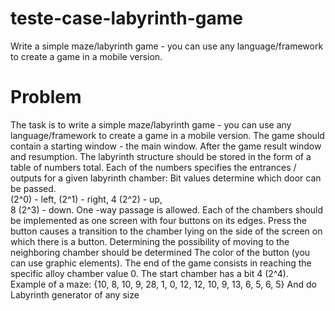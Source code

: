 # teste-case-labyrinth-game
Write a simple maze/labyrinth game - you can use any language/framework to create a game in a mobile version. 

# Problem

The task is to write a simple maze/labyrinth game - you can use any language/framework to create a game in a mobile version. 
The game should contain a starting window - the main window. After the game result window and resumption. 
The labyrinth structure should be stored in the form of a table of numbers total. 
Each of the numbers specifies the entrances / outputs for a given labyrinth chamber: Bit values determine which door can be passed.  
(2^0) - left, 
(2^1) - right,  4 (2^2) - up,  
8 (2^3) - down. 
One -way passage is allowed. 
Each of the chambers should be implemented as one screen with four buttons on its edges. Press the button causes a transition to the chamber lying on the side of the screen on which there is a button. 
Determining the possibility of moving to the neighboring chamber should be determined The color of the button (you can use graphic elements). 
The end of the game consists in reaching the specific alloy chamber value 0. 
The start chamber has a bit 4 (2^4). 
Example of a maze: 
{10, 8, 10, 9, 
28, 1, 0, 12, 
12, 10, 9, 13, 
6, 5, 6, 5} 
And do Labyrinth generator of any size 

